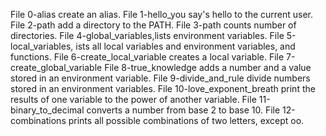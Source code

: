 File 0-alias create an alias.
File 1-hello_you say's hello to the current user.
File 2-path add a directory to the PATH.
File 3-path counts number of directories.
File 4-global_variables,lists environment variables.
File 5-local_variables, ists all local variables and environment variables, and functions.
File 6-create_local_variable creates a local variable.
File 7-create_global_variable
File 8-true_knowledge adds a number and a value stored in an environment variable.
File 9-divide_and_rule divide numbers stored in an environment variables.
File 10-love_exponent_breath print the results of one variable to the power of another variable.
File 11-binary_to_decimal converts a number from base 2 to base 10.
File 12-combinations prints all possible combinations of two letters, except oo.
